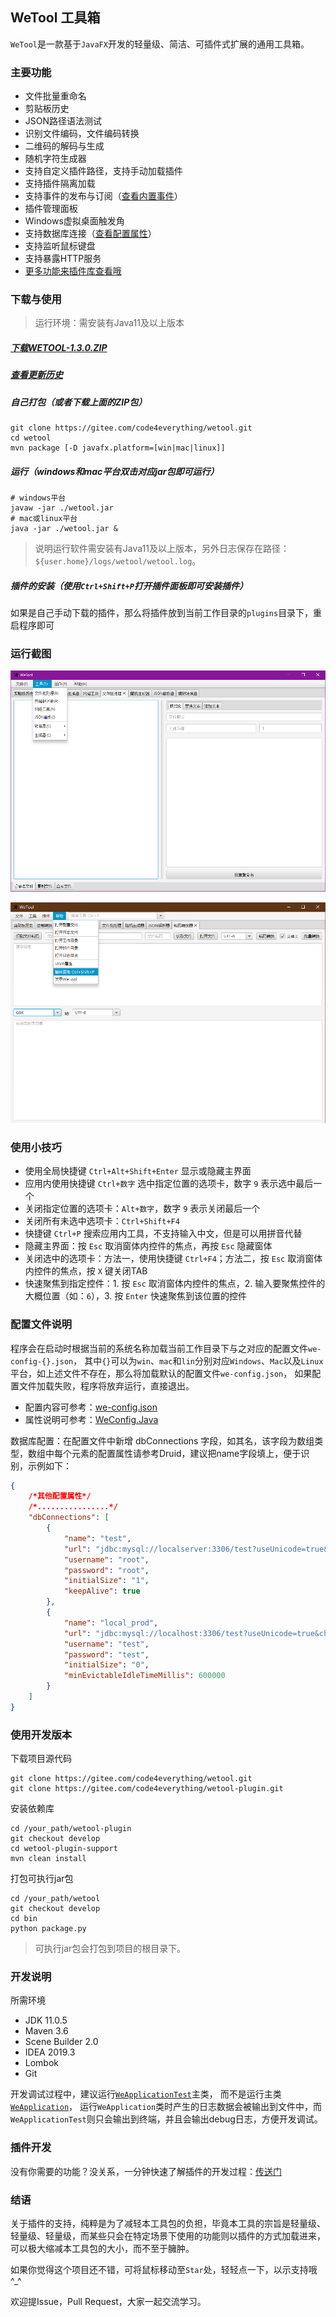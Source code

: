 ## WeTool 工具箱

`WeTool`是一款基于`JavaFX`开发的轻量级、简洁、可插件式扩展的通用工具箱。

### 主要功能

- 文件批量重命名
- 剪贴板历史
- JSON路径语法测试
- 识别文件编码，文件编码转换
- 二维码的解码与生成
- 随机字符生成器
- 支持自定义插件路径，支持手动加载插件
- 支持插件隔离加载
- 支持事件的发布与订阅（[查看内置事件](https://gitee.com/code4everything/wetool-plugin/blob/master/wetool-plugin-support/readme.md)）
- 插件管理面板
- Windows虚拟桌面触发角
- 支持数据库连接（[查看配置属性](https://github.com/alibaba/druid/wiki/DruidDataSource%E9%85%8D%E7%BD%AE%E5%B1%9E%E6%80%A7%E5%88%97%E8%A1%A8)）
- 支持监听鼠标键盘
- 支持暴露HTTP服务
- [更多功能来插件库查看哦](https://gitee.com/code4everything/wetool-plugin/tree/master/wetool-plugin-repository)

### 下载与使用

> 运行环境：需安装有Java11及以上版本

##### [下载WETOOL-1.3.0.ZIP](http://share.qiniu.easepan.xyz/tool/wetool/wetool-1.3.0.zip)

##### [查看更新历史](history.md)

##### 自己打包（或者下载上面的ZIP包）

```shell
git clone https://gitee.com/code4everything/wetool.git
cd wetool
mvn package [-D javafx.platform=[win|mac|linux]]
```
  
##### 运行（windows和mac平台双击对应jar包即可运行）

```shell
# windows平台
javaw -jar ./wetool.jar
# mac或linux平台
java -jar ./wetool.jar &
```
> 说明运行软件需安装有Java11及以上版本，另外日志保存在路径：`${user.home}/logs/wetool/wetool.log`。
  
##### 插件的安装（使用`Ctrl+Shift+P`打开插件面板即可安装插件）
 
如果是自己手动下载的插件，那么将插件放到当前工作目录的`plugins`目录下，重启程序即可

### 运行截图

![wetool](images/wetool.png)

![wetool](images/wetool_2.png)

### 使用小技巧

- 使用全局快捷键 `Ctrl+Alt+Shift+Enter` 显示或隐藏主界面
- 应用内使用快捷键 `Ctrl+数字` 选中指定位置的选项卡，数字 `9` 表示选中最后一个
- 关闭指定位置的选项卡：`Alt+数字`，数字 `9` 表示关闭最后一个
- 关闭所有未选中选项卡：`Ctrl+Shift+F4`
- 快捷键 `Ctrl+P` 搜索应用内工具，不支持输入中文，但是可以用拼音代替
- 隐藏主界面：按 `Esc` 取消窗体内控件的焦点，再按 `Esc` 隐藏窗体
- 关闭选中的选项卡：方法一，使用快捷键 `Ctrl+F4`；方法二，按 `Esc` 取消窗体内控件的焦点，按 `X` 键关闭TAB
- 快速聚焦到指定控件：1. 按 `Esc` 取消窗体内控件的焦点，2. 输入要聚焦控件的大概位置（如：`6`），3. 按 `Enter` 快速聚焦到该位置的控件

### 配置文件说明

程序会在启动时根据当前的系统名称加载当前工作目录下与之对应的配置文件`we-config-{}.json`，
其中`{}`可以为`win`、`mac`和`lin`分别对应`Windows`、`Mac`以及`Linux`平台，如上述文件不存在，那么将加载默认的配置文件`we-config.json`，
如果配置文件加载失败，程序将放弃运行，直接退出。

- 配置内容可参考：[we-config.json](we-config.json)
- 属性说明可参考：[WeConfig.Java](https://gitee.com/code4everything/wetool-plugin/blob/master/wetool-plugin-support/src/main/java/org/code4everything/wetool/plugin/support/config/WeConfig.java)

数据库配置：在配置文件中新增 dbConnections 字段，如其名，该字段为数组类型，数组中每个元素的配置属性请参考Druid，建议把name字段填上，便于识别，示例如下：

```json
{
    /*其他配置属性*/
    /*................*/
    "dbConnections": [
        {
            "name": "test",
            "url": "jdbc:mysql://localserver:3306/test?useUnicode=true&characterEncoding=utf-8&useSSL=true&serverTimezone=Asia/Shanghai",
            "username": "root",
            "password": "root",
            "initialSize": "1",
            "keepAlive": true
        },
        {
            "name": "local_prod",
            "url": "jdbc:mysql://localhost:3306/test?useUnicode=true&characterEncoding=utf-8&useSSL=true&serverTimezone=Asia/Shanghai",
            "username": "test",
            "password": "test",
            "initialSize": "0",
            "minEvictableIdleTimeMillis": 600000
        }
    ]
}
```

### 使用开发版本

下载项目源代码

```shell
git clone https://gitee.com/code4everything/wetool.git
git clone https://gitee.com/code4everything/wetool-plugin.git
```

安装依赖库

```shell
cd /your_path/wetool-plugin
git checkout develop
cd wetool-plugin-support
mvn clean install
```

打包可执行jar包

```shell
cd /your_path/wetool
git checkout develop
cd bin
python package.py
```

> 可执行jar包会打包到项目的根目录下。

### 开发说明

所需环境

- JDK 11.0.5
- Maven 3.6
- Scene Builder 2.0
- IDEA 2019.3
- Lombok
- Git

开发调试过程中，建议运行[`WeApplicationTest`](src/test/java/org/code4everything/wetool/WeApplicationTest.java)主类，
而不是运行主类[`WeApplication`](src/main/java/org/code4everything/wetool/WeApplication.java)，
运行`WeApplication`类时产生的日志数据会被输出到文件中，而`WeApplicationTest`则只会输出到终端，并且会输出debug日志，方便开发调试。

### 插件开发

没有你需要的功能？没关系，一分钟快速了解插件的开发过程：[传送门](https://gitee.com/code4everything/wetool-plugin)

### 结语

关于插件的支持，纯粹是为了减轻本工具包的负担，毕竟本工具的宗旨是轻量级、轻量级、轻量级，而某些只会在特定场景下使用的功能则以插件的方式加载进来，可以极大缩减本工具包的大小，而不至于臃肿。

如果你觉得这个项目还不错，可将鼠标移动至`Star`处，轻轻点一下，以示支持哦^_^

欢迎提Issue，Pull Request，大家一起交流学习。
